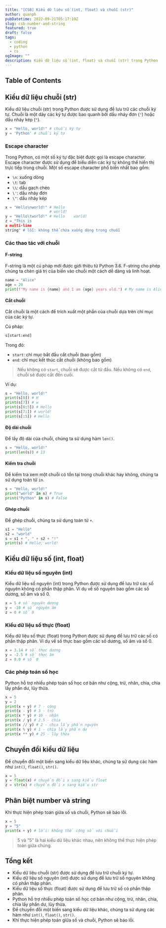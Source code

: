 ```yaml
---
title: "[CSB] Kiểu dữ liệu số (int, float) và chuỗi (str)"
author: quanph
pubDatetime: 2022-09-21T05:17:19Z
slug: csb-number-and-string
featured: true
draft: false
tags:
  - coding
  - python
  - cs
ogImage: ""
description: Kiểu dữ liệu số (int, float) và chuỗi (str) trong Python
---
```


## Table of Contents

## Kiểu dữ liệu chuỗi (str)

Kiểu dữ liệu chuỗi (str) trong Python được sử dụng để lưu trữ các chuỗi ký tự. Chuỗi là một dãy các ký tự được bao quanh bởi dấu nháy đơn (`'`) hoặc dấu nháy kép (`"`).

```python
x = "Hello, world!" # chuỗi ký tự
y = 'Python' # chuỗi ký tự
```

### Escape character

Trong Python, có một số ký tự đặc biệt được gọi là escape character. Escape character được sử dụng để biểu diễn các ký tự không thể hiển thị trực tiếp trong chuỗi. Một số escape character phổ biến nhất bao gồm:

- `\n`: xuống dòng
- `\t`: tab
- `\\`: dấu gạch chéo
- `\'`: dấu nháy đơn
- `\"`: dấu nháy kép

```python
x = "Hello\nworld!" # Hello
                    # world!
y = "Hello\tworld!" # Hello    world!
z = "This is
a multi-line
string" # lỗi: không thể chứa xuống dòng trong chuỗi
```

### Các thao tác với chuỗi

#### F-string

F-string là một cú pháp mới được giới thiệu từ Python 3.6. F-string cho phép chúng ta chèn giá trị của biến vào chuỗi một cách dễ dàng và linh hoạt.

```python
name = "Alice"
age = 20
print(f"My name is {name} and I am {age} years old.") # My name is Alice and I am 20 years old.
```

#### Cắt chuỗi

Cắt chuỗi là một cách để trích xuất một phần của chuỗi dựa trên chỉ mục của các ký tự.

Cú pháp:

```python
s[start:end]
```

Trong đó:

- `start`: chỉ mục bắt đầu cắt chuỗi (bao gồm)
- `end`: chỉ mục kết thúc cắt chuỗi (không bao gồm)

> Nếu không có `start`, chuỗi sẽ được cắt từ đầu. Nếu không có `end`, chuỗi sẽ được cắt đến cuối.

Ví dụ:

```python
s = "Hello, world!"
print(s[0]) # H
print(s[7]) # w
print(s[0:5]) # Hello
print(s[7:]) # world!
print(s[:5]) # Hello
```

#### Độ dài chuỗi

Để lấy độ dài của chuỗi, chúng ta sử dụng hàm `len()`.

```python
s = "Hello, world!"
print(len(s)) # 13
```

#### Kiểm tra chuỗi

Để kiểm tra xem một chuỗi có tồn tại trong chuỗi khác hay không, chúng ta sử dụng toán tử `in`.

```python
s = "Hello, world!"
print("world" in s) # True
print("Python" in s) # False
```

#### Ghép chuỗi

Để ghép chuỗi, chúng ta sử dụng toán tử `+`.

```python
s1 = "Hello"
s2 = "world"
s = s1 + ", " + s2 + "!"
print(s) # Hello, world!
```

## Kiểu dữ liệu số (int, float)

### Kiểu dữ liệu số nguyên (int)

Kiểu dữ liệu số nguyên (int) trong Python được sử dụng để lưu trữ các số nguyên không có phần thập phân. Ví dụ về số nguyên bao gồm các số dương, số âm và số 0.

```python
x = 5 # số nguyên dương
y = -10 # số nguyên âm
z = 0 # số 0
```

### Kiểu dữ liệu số thực (float)

Kiểu dữ liệu số thực (float) trong Python được sử dụng để lưu trữ các số có phần thập phân. Ví dụ về số thực bao gồm các số dương, số âm và số 0.

```python
x = 3.14 # số thực dương
y = -2.5 # số thực âm
z = 0.0 # số 0
```

### Các phép toán số học

Python hỗ trợ nhiều phép toán số học cơ bản như cộng, trừ, nhân, chia, chia lấy phần dư, lũy thừa.

```python
x = 5
y = 2
print(x + y) # 7 - cộng
print(x - y) # 3 - trừ
print(x * y) # 10 - nhân
print(x / y) # 2.5 - chia
print(x // y) # 2 - chia lấy phần nguyên
print(x % y) # 1 - chia lấy phần dư
print(x ** y) # 25 - lũy thừa
```

## Chuyển đổi kiểu dữ liệu

Để chuyển đổi một biến sang kiểu dữ liệu khác, chúng ta sử dụng các hàm như `int()`, `float()`, `str()`.

```python
x = 5
y = float(x) # chuyển đổi x sang kiểu float
z = str(x) # chuyển đổi x sang kiểu str
```

## Phân biệt number và string

Khi thực hiện phép toán giữa số và chuỗi, Python sẽ báo lỗi.

```python
x = 5
y = "5"
print(x + y) # lỗi: không thể cộng số với chuỗi
```

> 5 và "5" là hai kiểu dữ liệu khác nhau, nên không thể thực hiện phép toán giữa chúng.

## Tổng kết

- Kiểu dữ liệu chuỗi (str) được sử dụng để lưu trữ chuỗi ký tự.
- Kiểu dữ liệu số nguyên (int) được sử dụng để lưu trữ số nguyên không có phần thập phân.
- Kiểu dữ liệu số thực (float) được sử dụng để lưu trữ số có phần thập phân.
- Python hỗ trợ nhiều phép toán số học cơ bản như cộng, trừ, nhân, chia, chia lấy phần dư, lũy thừa.
- Để chuyển đổi một biến sang kiểu dữ liệu khác, chúng ta sử dụng các hàm như `int()`, `float()`, `str()`.
- Khi thực hiện phép toán giữa số và chuỗi, Python sẽ báo lỗi.
